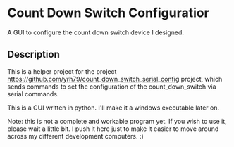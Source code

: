 # Count Down Switch Configuratior
A GUI to configure the count down switch device I designed.

## Description
This is a helper project for the project https://github.com/yrh79/count_down_switch_serial_config project, which sends commands to set the configuration of the count_down_switch via serial commands.

This is a GUI written in python. I'll make it a windows executable later on.

Note: this is not a complete and workable program yet. If you wish to use it, please wait a little bit. I push it here just to make it easier to move around across my different development computers. :)
